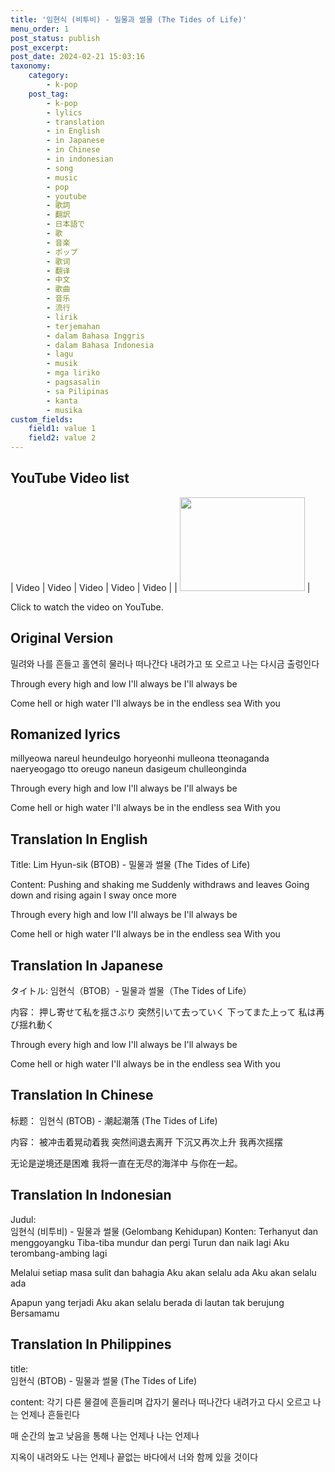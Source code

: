 ```yaml
---
title: '임현식 (비투비) - 밀물과 썰물 (The Tides of Life)'
menu_order: 1
post_status: publish
post_excerpt: 
post_date: 2024-02-21 15:03:16
taxonomy:
    category:
        - k-pop
    post_tag:
        - k-pop
        - lylics
        - translation
        - in English
        - in Japanese
        - in Chinese
        - in indonesian
        - song
        - music
        - pop
        - youtube
        - 歌詞
        - 翻訳
        - 日本語で
        - 歌
        - 音楽
        - ポップ
        - 歌词
        - 翻译
        - 中文
        - 歌曲
        - 音乐
        - 流行
        - lirik
        - terjemahan
        - dalam Bahasa Inggris
        - dalam Bahasa Indonesia
        - lagu
        - musik
        - mga liriko
        - pagsasalin
        - sa Pilipinas
        - kanta
        - musika
custom_fields:
    field1: value 1
    field2: value 2
---
```


## YouTube Video list
| Video | Video | Video | Video | Video |
| [<img src='http://img.youtube.com/vi/OpmUmEU9-V0/0.jpg' width='200' height='150'>](https://youtu.be/OpmUmEU9-V0) |

Click to watch the video on YouTube.
## Original Version
밀려와 나를 흔들고 
홀연히 물러나 떠나간다 
내려가고 또 오르고 
나는 다시금 출렁인다 

Through every high and low
I'll always be
I'll always be

Come hell or high water
I'll always be in the endless sea
With you



## Romanized lyrics
millyeowa nareul heundeulgo 
horyeonhi mulleona tteonaganda 
naeryeogago tto oreugo 
naneun dasigeum chulleonginda 

Through every high and low 
I'll always be 
I'll always be 

Come hell or high water 
I'll always be in the endless sea 
With you 



## Translation In English
Title: Lim Hyun-sik (BTOB) - 밀물과 썰물 (The Tides of Life)

Content:
Pushing and shaking me
Suddenly withdraws and leaves
Going down and rising again
I sway once more

Through every high and low
I'll always be
I'll always be

Come hell or high water
I'll always be in the endless sea
With you
## Translation In Japanese
タイトル: 
임현식（BTOB）- 밀물과 썰물（The Tides of Life）

内容：
押し寄せて私を揺さぶり
突然引いて去っていく
下ってまた上って
私は再び揺れ動く

Through every high and low
I'll always be
I'll always be

Come hell or high water
I'll always be in the endless sea
With you
## Translation In Chinese
标题：
임현식 (BTOB) - 潮起潮落 (The Tides of Life)

内容：
被冲击着晃动着我
突然间退去离开
下沉又再次上升
我再次摇摆

无论是逆境还是困难
我将一直在无尽的海洋中
与你在一起。
## Translation In Indonesian
Judul:  
임현식 (비투비) - 밀물과 썰물 (Gelombang Kehidupan)
Konten: 
Terhanyut dan menggoyangku 
Tiba-tiba mundur dan pergi 
Turun dan naik lagi 
Aku terombang-ambing lagi 

Melalui setiap masa sulit dan bahagia
Aku akan selalu ada
Aku akan selalu ada

Apapun yang terjadi
Aku akan selalu berada di lautan tak berujung
Bersamamu
## Translation In Philippines
title:  
임현식 (BTOB) - 밀물과 썰물 (The Tides of Life)

content: 
각기 다른 물결에 흔들리며
갑자기 물러나 떠나간다
내려가고 다시 오르고
나는 언제나 흔들린다

매 순간의 높고 낮음을 통해
나는 언제나
나는 언제나

지옥이 내려와도
나는 언제나 끝없는 바다에서
너와 함께 있을 것이다
